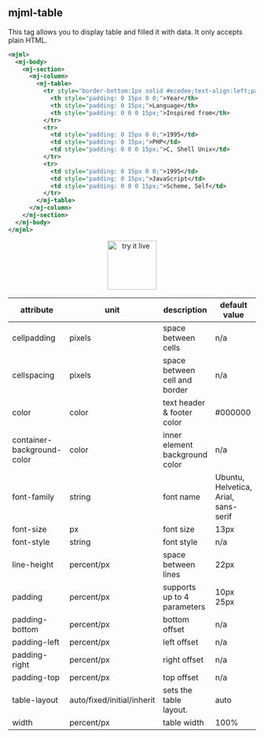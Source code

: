 ## mjml-table

This tag allows you to display table and filled it with data. It only accepts plain HTML.

```xml
<mjml>
  <mj-body>
    <mj-section>
      <mj-column>
        <mj-table>
          <tr style="border-bottom:1px solid #ecedee;text-align:left;padding:15px 0;">
            <th style="padding: 0 15px 0 0;">Year</th>
            <th style="padding: 0 15px;">Language</th>
            <th style="padding: 0 0 0 15px;">Inspired from</th>
          </tr>
          <tr>
            <td style="padding: 0 15px 0 0;">1995</td>
            <td style="padding: 0 15px;">PHP</td>
            <td style="padding: 0 0 0 15px;">C, Shell Unix</td>
          </tr>
          <tr>
            <td style="padding: 0 15px 0 0;">1995</td>
            <td style="padding: 0 15px;">JavaScript</td>
            <td style="padding: 0 0 0 15px;">Scheme, Self</td>
          </tr>
        </mj-table>
      </mj-column>
    </mj-section>
  </mj-body>
</mjml>
```

<p align="center">
  <a href="https://mjml.io/try-it-live/components/table">
    <img width="100px" src="https://mjml.io/assets/img/svg/TRYITLIVE.svg" alt="try it live" />
  </a>
</p>

attribute                   | unit                        | description                    | default value
----------------------------|-----------------------------|------------------------------- |--------------
cellpadding                 | pixels                      | space between cells            | n/a
cellspacing                 | pixels                      | space between cell and border  | n/a
color                       | color                       | text header & footer color     | #000000
container-background-color  | color                       | inner element background color | n/a
font-family                 | string                      | font name                      | Ubuntu, Helvetica, Arial, sans-serif
font-size                   | px                          | font size                      | 13px
font-style                  | string                      | font style                     | n/a
line-height                 | percent/px                  | space between lines            | 22px
padding                     | percent/px                  | supports up to 4 parameters    | 10px 25px
padding-bottom              | percent/px                  | bottom offset                  | n/a
padding-left                | percent/px                  | left offset                    | n/a
padding-right               | percent/px                  | right offset                   | n/a
padding-top                 | percent/px                  | top offset                     | n/a
table-layout                | auto/fixed/initial/inherit  | sets the table layout.         | auto
width                       | percent/px                  | table width                    | 100%

